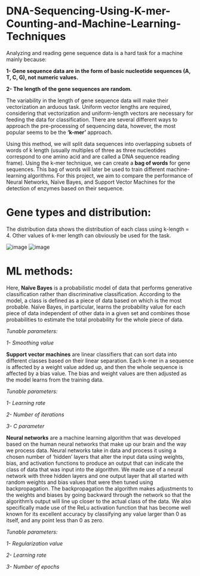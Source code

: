 # DNA-Sequencing-Using-K-mer-Counting-and-Machine-Learning-Techniques
Analyzing and reading gene sequence data is a hard task for a machine mainly because:

**1- Gene sequence data are in the form of basic nucleotide sequences (A, T, C, G), not numeric values.** 

**2- The length of the gene sequences are random.**

The variability in the length of gene sequence data will make their vectorization an arduous task. Uniform vector lengths are required, considering that vectorization and uniform-length vectors are necessary for feeding the data for classification. There are several
different ways to approach the pre-processing of sequencing
data, however, the most popular seems to be the **‘k-mer’**
approach. 

Using this method, we will split data sequences
into overlapping subsets of words of k length (usually
multiples of three as three nucleotides correspond to one amino
acid and are called a DNA sequence reading frame). Using the k-mer technique, we can create a **bag of words** for gene sequences. 
This bag of words will later be used to train different machine-learning algorithms. For this project, we aim to compare the performance of Neural Networks, Naïve Bayes, and Support Vector Machines for the detection of enzymes based on their sequence. 

# Gene types and distribution:

The distribution data shows the distribution of each class using k-length = 4. Other values of k-mer length can obviously be used for the task. 

![image](https://github.com/user-attachments/assets/894780c2-8954-4948-bfc1-bf5623ed2920)
![image](https://github.com/user-attachments/assets/6dc5a3e6-213d-4d01-a656-bb064b97b708)


# ML methods: 

Here, **Naïve Bayes** is a probabilistic model of data that performs generative
classification rather than discriminative classification. According to the model, a class is
defined as a piece of data based on which is the most probable. Naïve Bayes, in particular, learns the
probability value for each piece of data independent
of other data in a given set and combines those probabilities to
estimate the total probability for the whole piece of data.

*Tunable parameters:* 

*1- Smoothing value*

**Support vector machines** are linear classifiers that can sort data into different classes based on their linear
separation. Each k-mer in a sequence is affected by a weight
value added up, and then the whole sequence is affected by a bias
value. The bias and weight values are then adjusted as the model
learns from the training data. 

*Tunable parameters:*

*1- Learning rate*

*2- Number of iterations*

*3- C parameter*

**Neural networks** are a machine learning algorithm that was
developed based on the human neural networks that make up
our brain and the way we process data. Neural networks take in
data and process it using a chosen number of ‘hidden’ layers that
alter the input data using weights, bias, and activation functions
to produce an output that can indicate the class of data that
was input into the algorithm. We made use of a
neural network with three hidden layers and one output layer that
all started with random weights and bias values that were
then tuned using backpropagation. The backpropagation
the algorithm makes adjustments to the weights and biases by going
backward through the network so that the algorithm’s output
will line up closer to the actual class of the data. We also
specifically made use of the ReLu activation function that has
become well known for its excellent accuracy by classifying any
value larger than 0 as itself, and any point less than 0 as zero.

*Tunable parameters:*

*1- Regularization value*

*2- Learning rate*

*3- Number of epochs*
